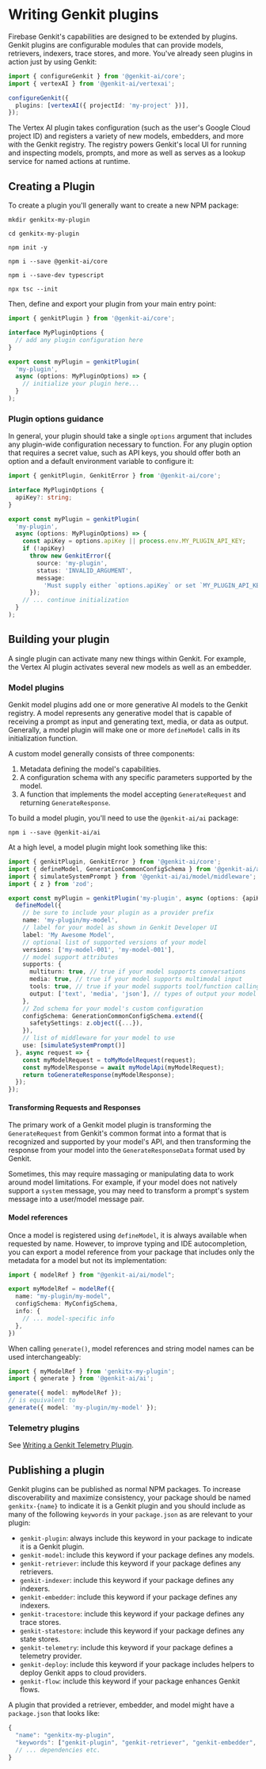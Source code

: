 # Writing Genkit plugins

Firebase Genkit's capabilities are designed to be extended by plugins. Genkit plugins are configurable modules
that can provide models, retrievers, indexers, trace stores, and more. You've already seen plugins in
action just by using Genkit:

```ts
import { configureGenkit } from '@genkit-ai/core';
import { vertexAI } from '@genkit-ai/vertexai';

configureGenkit({
  plugins: [vertexAI({ projectId: 'my-project' })],
});
```

The Vertex AI plugin takes configuration (such as the user's Google Cloud
project ID) and registers a variety of new models, embedders, and more with the
Genkit registry. The registry powers Genkit's local UI for running and
inspecting models, prompts, and more as well as serves as a lookup service for
named actions at runtime.

## Creating a Plugin

To create a plugin you'll generally want to create a new NPM package:

```posix-terminal
mkdir genkitx-my-plugin

cd genkitx-my-plugin

npm init -y

npm i --save @genkit-ai/core

npm i --save-dev typescript

npx tsc --init
```

Then, define and export your plugin from your main entry point:

```ts
import { genkitPlugin } from '@genkit-ai/core';

interface MyPluginOptions {
  // add any plugin configuration here
}

export const myPlugin = genkitPlugin(
  'my-plugin',
  async (options: MyPluginOptions) => {
    // initialize your plugin here...
  }
);
```

### Plugin options guidance

In general, your plugin should take a single `options` argument that includes
any plugin-wide configuration necessary to function. For any plugin option that
requires a secret value, such as API keys, you should offer both an option and a
default environment variable to configure it:

```ts
import { genkitPlugin, GenkitError } from '@genkit-ai/core';

interface MyPluginOptions {
  apiKey?: string;
}

export const myPlugin = genkitPlugin(
  'my-plugin',
  async (options: MyPluginOptions) => {
    const apiKey = options.apiKey || process.env.MY_PLUGIN_API_KEY;
    if (!apiKey)
      throw new GenkitError({
        source: 'my-plugin',
        status: 'INVALID_ARGUMENT',
        message:
          'Must supply either `options.apiKey` or set `MY_PLUGIN_API_KEY` environment variable.',
      });
    // ... continue initialization
  }
);
```

## Building your plugin

A single plugin can activate many new things within Genkit. For example, the Vertex AI plugin activates several new models as well as an embedder.

### Model plugins

Genkit model plugins add one or more generative AI models to the Genkit registry. A model represents any generative
model that is capable of receiving a prompt as input and generating text, media, or data as output.
Generally, a model plugin will make one or more `defineModel` calls in its initialization function.

A custom model generally consists of three components:

1.  Metadata defining the model's capabilities.
2.  A configuration schema with any specific parameters supported by the model.
3.  A function that implements the model accepting `GenerateRequest` and
    returning `GenerateResponse`.

To build a model plugin, you'll need to use the `@genkit-ai/ai` package:

```posix-terminal
npm i --save @genkit-ai/ai
```

At a high level, a model plugin might look something like this:

```ts
import { genkitPlugin, GenkitError } from '@genkit-ai/core';
import { defineModel, GenerationCommonConfigSchema } from '@genkit-ai/ai/model';
import { simulateSystemPrompt } from '@genkit-ai/ai/model/middleware';
import { z } from 'zod';

export const myPlugin = genkitPlugin('my-plugin', async (options: {apiKey?: string}) => {
  defineModel({
    // be sure to include your plugin as a provider prefix
    name: 'my-plugin/my-model',
    // label for your model as shown in Genkit Developer UI
    label: 'My Awesome Model',
    // optional list of supported versions of your model
    versions: ['my-model-001', 'my-model-001'],
    // model support attributes
    supports: {
      multiturn: true, // true if your model supports conversations
      media: true, // true if your model supports multimodal input
      tools: true, // true if your model supports tool/function calling
      output: ['text', 'media', 'json'], // types of output your model supports
    },
    // Zod schema for your model's custom configuration
    configSchema: GenerationCommonConfigSchema.extend({
      safetySettings: z.object({...}),
    }),
    // list of middleware for your model to use
    use: [simulateSystemPrompt()]
  }, async request => {
    const myModelRequest = toMyModelRequest(request);
    const myModelResponse = await myModelApi(myModelRequest);
    return toGenerateResponse(myModelResponse);
  });
});
```

#### Transforming Requests and Responses

The primary work of a Genkit model plugin is transforming the
`GenerateRequest` from Genkit's common format into a format that is recognized
and supported by your model's API, and then transforming the response from your
model into the `GenerateResponseData` format used by Genkit.

Sometimes, this may require massaging or manipulating data to work around model limitations. For example, if your model does not natively support a `system` message, you may need to transform a prompt's system message into a user/model message pair.

#### Model references

Once a model is registered using `defineModel`, it is always available when
requested by name. However, to improve typing and IDE autocompletion, you can
export a model reference from your package that includes only the metadata for a
model but not its implementation:

```ts
import { modelRef } from "@genkit-ai/ai/model";

export myModelRef = modelRef({
  name: "my-plugin/my-model",
  configSchema: MyConfigSchema,
  info: {
    // ... model-specific info
  },
})
```

When calling `generate()`, model references and string model names can be used interchangeably:

```ts
import { myModelRef } from 'genkitx-my-plugin';
import { generate } from '@genkit-ai/ai';

generate({ model: myModelRef });
// is equivalent to
generate({ model: 'my-plugin/my-model' });
```

### Telemetry plugins

See [Writing a Genkit Telemetry Plugin](plugin-authoring-telemetry.md).

## Publishing a plugin

Genkit plugins can be published as normal NPM packages. To increase
discoverability and maximize consistency, your package should be named
`genkitx-{name}` to indicate it is a Genkit plugin and you should include as
many of the following `keywords` in your `package.json` as are relevant to your
plugin:

- `genkit-plugin`: always include this keyword in your package to indicate it is a Genkit plugin.
- `genkit-model`: include this keyword if your package defines any models.
- `genkit-retriever`: include this keyword if your package defines any retrievers.
- `genkit-indexer`: include this keyword if your package defines any indexers.
- `genkit-embedder`: include this keyword if your package defines any indexers.
- `genkit-tracestore`: include this keyword if your package defines any trace stores.
- `genkit-statestore`: include this keyword if your package defines any state stores.
- `genkit-telemetry`: include this keyword if your package defines a telemetry provider.
- `genkit-deploy`: include this keyword if your package includes helpers to deploy Genkit apps to cloud providers.
- `genkit-flow`: include this keyword if your package enhances Genkit flows.

A plugin that provided a retriever, embedder, and model might have a `package.json` that looks like:

```js
{
  "name": "genkitx-my-plugin",
  "keywords": ["genkit-plugin", "genkit-retriever", "genkit-embedder", "genkit-model"],
  // ... dependencies etc.
}
```
